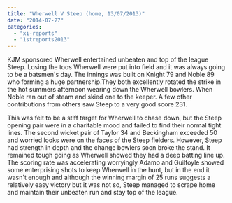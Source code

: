 ```yaml
---
title: "Wherwell V Steep (home, 13/07/2013)"
date: "2014-07-27"
categories: 
  - "xi-reports"
  - "1streports2013"
---
```


KJM sponsored Wherwell entertained unbeaten and top of the league Steep. Losing the toos Wherwell were put into field and it was always going to be a batsmen's day. The innings was built on Knight 79 and Noble 89 who forming a huge partnership.They both excellently rotated the strike in the hot summers afternoon wearing down the Wherwell bowlers. When Noble ran out of steam and skied one to the keeper. A few other contributions from others saw Steep to a very good score 231.

This was felt to be a stiff target for Wherwell to chase down, but the Steep opening pair were in a charitable mood and failed to find their normal tight lines. The second wicket pair of Taylor 34 and Beckingham exceeded 50 and worried looks were on the faces of the Steep fielders. However, Steep had strength in depth and the change bowlers soon broke the stand. It remained tough going as Wherwell showed they had a deep batting line up. The scoring rate was accelerating worryingly Adamo and Guilfoyle showed some enterprising shots to keep Wherwell in the hunt, but in the end it wasn't enough and although the winning margin of 25 runs suggests a relatively easy victory but it was not so, Steep managed to scrape home and maintain their unbeaten run and stay top of the league.
